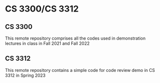 # CS 3300/CS 3312
## CS 3300
This remote repository comprises all the codes used in demonstration lectures in class in Fall 2021 and Fall 2022

## CS 3312

This remote repository contains a simple code for code review demo in CS 3312 in Spring 2023
